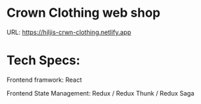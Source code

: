 # Crown Clothing web shop

URL: https://hiljis-crwn-clothing.netlify.app

# Tech Specs:
Frontend framwork: React

Frontend State Management: Redux / Redux Thunk / Redux Saga
